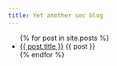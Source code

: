 ```yaml
---
title: Yet another sec blog
---
```

<ul>
  {% for post in site.posts %}
    <li>
      <a href="{{ post.url }}">{{ post.title }}</a>
      {{ post }}
    </li>
  {% endfor %}
</ul>

